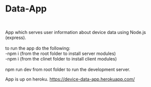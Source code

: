 # Data-App <bt />
<br />

App which serves user information about device data using Node.js (express). 
<br />
<br />
to run the app do the following: <br />
-npm i (from the root folder to install server modules) <br />
-npm i (from the clinet folder to install client modules) <br />
<br />
npm run dev from root folder to run the development server.

App is up on heroku.
https://device-data-app.herokuapp.com/
